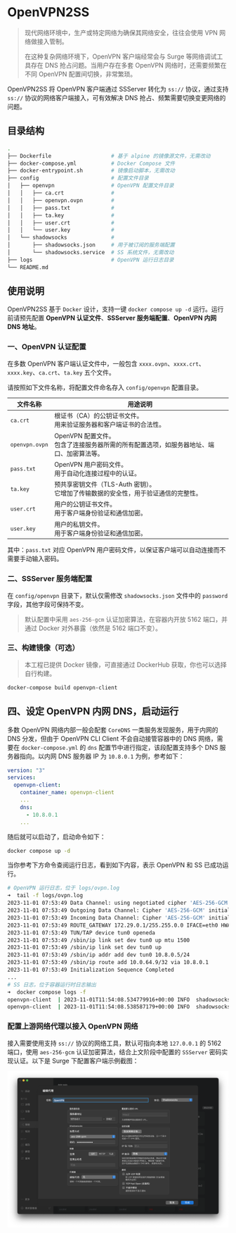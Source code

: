 # OpenVPN2SS

> 现代网络环境中，生产或特定网络为确保其网络安全，往往会使用 VPN 网络做接入管制。
>
> 在这种复杂网络环境下，OpenVPN 客户端经常会与 Surge 等网络调试工具存在 DNS 抢占问题。当用户存在多套 OpenVPN 网络时，还需要频繁在不同 OpenVPN 配置间切换，非常繁琐。

OpenVPN2SS 将 OpenVPN 客户端通过 SSServer 转化为 `ss://` 协议，通过支持 `ss://` 协议的网络客户端接入，可有效解决 DNS 抢占、频繁需要切换变更网络的问题。

## 目录结构

```bash
.
├── Dockerfile                   # 基于 alpine 的镜像源文件，无需改动
├── docker-compose.yml           # Docker Compose 文件
├── docker-entrypoint.sh         # 镜像启动脚本，无需改动
├── config                       # 配置文件目录
│   ├── openvpn                  # OpenVPN 配置文件目录
│   │   ├── ca.crt               # 
│   │   ├── openvpn.ovpn         # 
│   │   ├── pass.txt             # 
│   │   ├── ta.key               # 
│   │   ├── user.crt             # 
│   │   └── user.key             # 
│   └── shadowsocks              # 
│       ├── shadowsocks.json     # 用于被订阅的服务端配置
│       └── shadowsocks.service  # SS 系统文件，无需改动
├── logs                         # OpenVPN 运行日志目录
└── README.md
```

## 使用说明

OpenVPN2SS 基于 `Docker` 设计，支持一键 `docker compose up -d` 运行。运行前请预先配置 **OpenVPN 认证文件**、**SSServer 服务端配置**、**OpenVPN 内网 DNS 地址**。

### 一、OpenVPN 认证配置

在多数 OpenVPN 客户端认证文件中，一般包含 `xxxx.ovpn`、`xxxx.crt`、`xxxx.key`、`ca.crt`、`ta.key` 五个文件。

请按照如下文件名称，将配置文件命名存入 `config/openvpn` 配置目录。

| 文件名称       | 用途说明                                                                                   |
| -------------- | ------------------------------------------------------------------------------------------ |
| `ca.crt`       | 根证书（CA）的公钥证书文件。<br> 用来验证服务器和客户端证书的合法性。                      |
| `openvpn.ovpn` | OpenVPN 配置文件。<br>包含了连接服务器所需的所有配置选项，如服务器地址、端口、加密算法等。 |
| `pass.txt`     | OpenVPN 用户密码文件。<br>用于自动化连接过程中的认证。                                     |
| `ta.key`       | 预共享密钥文件（TLS-Auth 密钥）。<br>它增加了传输数据的安全性，用于验证通信的完整性。      |
| `user.crt`     | 用户的公钥证书文件。<br>用于客户端身份验证和通信加密。                                     |
| `user.key`     | 用户的私钥文件。<br>用于客户端身份验证和通信加密。                                         |

其中：`pass.txt` 对应 OpenVPN 用户密码文件，以保证客户端可以自动连接而不需要手动输入密码。

### 二、SSServer 服务端配置

在 `config/openvpn` 目录下，默认仅需修改 `shadowsocks.json` 文件中的 `password` 字段，其他字段可保持不变。

> 默认配置中采用 `aes-256-gcm` 认证加密算法，在容器内开放 5162 端口，并通过 Docker 对外暴露（依然是 5162 端口不变）。

### 三、构建镜像（可选）

> 本工程已提供 Docker 镜像，可直接通过 DockerHub 获取，你也可以选择自行构建。

```bash
docker-compose build openvpn-client
```

## 四、设定 OpenVPN 内网 DNS，启动运行

多数 OpenVPN 网络内部一般会配套 `CoreDNS` 一类服务发现服务，用于内网的 DNS 分发，但由于 OpenVPN CLI Client 不会自动接管容器中的 DNS 网络，需要在 `docker-compose.yml` 的 `dns` 配置节中进行指定，该段配置支持多个 DNS 服务器指向。以内网 DNS 服务器 IP 为 `10.8.0.1` 为例，参考如下：

```yaml
version: "3"
services:
  openvpn-client:
    container_name: openvpn-client
    ...
    dns:
      - 10.8.0.1
    ...
```

随后就可以启动了，启动命令如下：

```bash
docker compose up -d
```

当你参考下方命令查阅运行日志，看到如下内容，表示 OpenVPN 和 SS 已成功运行。

```bash
# OpenVPN 运行日志，位于 logs/ovpn.log
➜  tail -f logs/ovpn.log
2023-11-01 07:53:49 Data Channel: using negotiated cipher 'AES-256-GCM'
2023-11-01 07:53:49 Outgoing Data Channel: Cipher 'AES-256-GCM' initialized with 256 bit key
2023-11-01 07:53:49 Incoming Data Channel: Cipher 'AES-256-GCM' initialized with 256 bit key
2023-11-01 07:53:49 ROUTE_GATEWAY 172.29.0.1/255.255.0.0 IFACE=eth0 HWADDR=00:00:00:00:00:00
2023-11-01 07:53:49 TUN/TAP device tun0 openeda
2023-11-01 07:53:49 /sbin/ip link set dev tun0 up mtu 1500
2023-11-01 07:53:49 /sbin/ip link set dev tun0 up
2023-11-01 07:53:49 /sbin/ip addr add dev tun0 10.8.0.5/24
2023-11-01 07:53:49 /sbin/ip route add 10.0.64.9/32 via 10.8.0.1
2023-11-01 07:53:49 Initialization Sequence Completed
...
# SS 日志，位于容器运行时日志输出
➜  docker compose logs -f
openvpn-client  | 2023-11-01T11:54:08.534779916+00:00 INFO  shadowsocks server 1.17.0 build 2023-10-15T02:31:43.546559935+00:00
openvpn-client  | 2023-11-01T11:54:08.538587179+00:00 INFO  shadowsocks tcp server listening on 0.0.0.0:5162, inbound address 0.0.0.0:5162
```

### 配置上游网络代理以接入 OpenVPN 网络

接入需要使用支持 `ss://` 协议的网络工具，默认可指向本地 `127.0.0.1` 的 5162 端口，使用 `aes-256-gcm` 认证加密算法，结合上文阶段中配置的 `SSServer` 密码实现认证。以下是 Surge 下配置客户端示例截图：

![ss-client-config](./screenshot/surge-ss-client-config.png)
